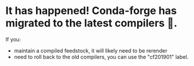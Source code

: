 # It has happened! Conda-forge has migrated to the latest compilers 🎉.

If you:

- maintain a compiled feedstock, it will likely need to be
rerender
- need to roll back to the old compilers, you can use the
"cf201901" label.
